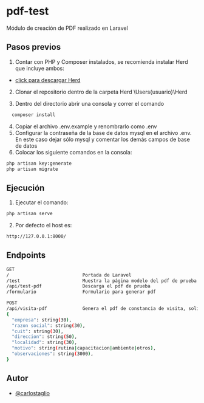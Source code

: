 # pdf-test
Módulo de creación de PDF realizado en Laravel

## Pasos previos

1. Contar con PHP y Composer instalados, se recomienda instalar Herd que incluye ambos:
- [click para descargar Herd](https://herd.laravel.com/windows)

2. Clonar el repositorio dentro de la carpeta Herd \Users\{usuario}\Herd

3. Dentro del directorio abrir una consola y correr el comando
```bash
  composer install
```
4. Copiar el archivo .env.example  y renombrarlo como .env
5. Configurar la contraseña de la base de datos mysql en el archivo .env. En este caso dejar sólo mysql y comentar los demás campos de base de datos
6. Colocar los siguiente comandos en la consola:

```bash
php artisan key:generate
php artisan migrate
```

## Ejecución
1. Ejecutar el comando:
```bash
php artisan serve
```
2. Por defecto el host es:
```bash
http://127.0.0.1:8000/
```

## Endpoints
```bash
GET
/                           Portada de Laravel
/test                       Muestra la página modelo del pdf de prueba
/api/test-pdf               Descarga el pdf de prueba
/formulario                 Formulario para generar pdf

POST
/api/visita-pdf             Genera el pdf de constancia de visita, solicita los campos:
{
  "empresa": string(30),
  "razon social": string(30),
  "cuit": string(30),
  "direccion": string(50),
  "localidad": string(30),
  "motivo": string(rutina|capacitacion|ambiente|otros),
  "observaciones": string(3000),
}
```

## Autor

- [@carlostaglio](https://github.com/carlostaglio)

